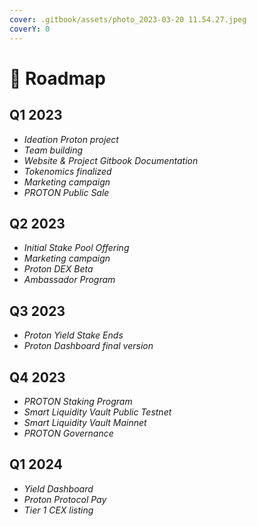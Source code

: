 ```yaml
---
cover: .gitbook/assets/photo_2023-03-20 11.54.27.jpeg
coverY: 0
---
```


# 🔹 Roadmap

## Q1 2023

* _Ideation Proton project_
* _Team building_
* _Website & Project Gitbook Documentation_
* _Tokenomics finalized_
* _Marketing campaign_
* _PROTON Public Sale_

## Q2 2023

* _Initial Stake Pool Offering_
* _Marketing campaign_
* _Proton DEX Beta_
* _Ambassador Program_

## Q3 2023

* _Proton Yield Stake Ends_
* _Proton Dashboard final version_

## Q4 2023

* _PROTON Staking Program_
* _Smart Liquidity Vault Public Testnet_
* _Smart Liquidity Vault Mainnet_
* _PROTON Governance_

## Q1 2024

* _Yield Dashboard_
* _Proton Protocol Pay_
* _Tier 1 CEX listing_

